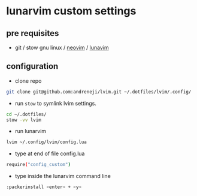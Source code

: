 # lunarvim custom settings

## pre requisites
- git / stow gnu linux / [neovim](https://github.com/neovim/neovim) / [lunavim](https://github.com/lunarvim/lunarvim)

## configuration

- clone repo
```bash
git clone git@github.com:andreneji/lvim.git ~/.dotfiles/lvim/.config/
```

- run `stow` to symlink lvim settings.
```bash
cd ~/.dotfiles/
stow -vv lvim
```

- run lunarvim
```bash
lvim ~/.config/lvim/config.lua
```

- type at end of file config.lua
```bash
require("config_custom")
```

- type inside the lunarvim command line
```bash
:packerinstall <enter> + <y>
```
